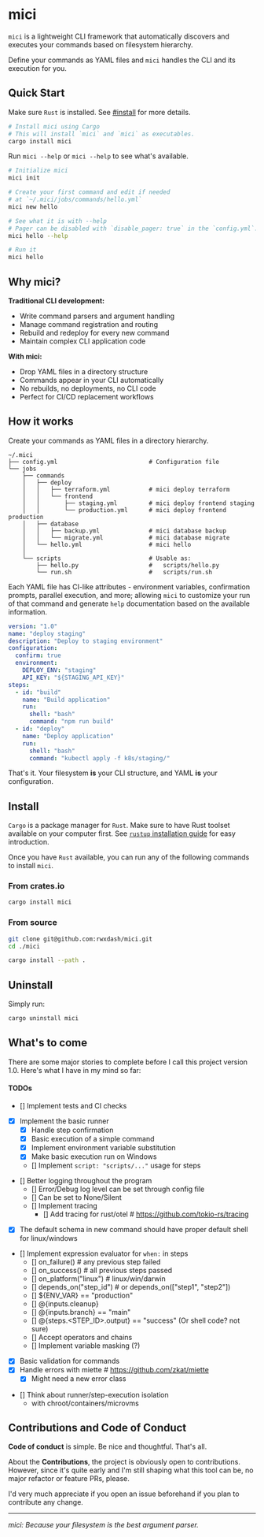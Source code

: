 # mici

`mici` is a lightweight CLI framework that automatically discovers and executes your commands based on filesystem hierarchy.

Define your commands as YAML files and `mici` handles the CLI and its execution for you.

## Quick Start

Make sure `Rust` is installed. See [#install](#install) for more details.

```bash
# Install mici using Cargo
# This will install `mici` and `mici` as executables.
cargo install mici
```

Run `mici --help` or `mici --help` to see what's available.

```bash
# Initialize mici
mici init

# Create your first command and edit if needed
# at `~/.mici/jobs/commands/hello.yml`
mici new hello

# See what it is with --help
# Pager can be disabled with `disable_pager: true` in the `config.yml`.
mici hello --help

# Run it
mici hello
```

## Why mici?

**Traditional CLI development:**
- Write command parsers and argument handling
- Manage command registration and routing
- Rebuild and redeploy for every new command
- Maintain complex CLI application code

**With mici:**
- Drop YAML files in a directory structure
- Commands appear in your CLI automatically
- No rebuilds, no deployments, no CLI code
- Perfect for CI/CD replacement workflows

## How it works

Create your commands as YAML files in a directory hierarchy.

```
~/.mici
├── config.yml                          # Configuration file
└── jobs
    ├── commands
    │   ├── deploy
    │   │   ├── terraform.yml           # mici deploy terraform
    │   │   └── frontend
    │   │       ├── staging.yml         # mici deploy frontend staging
    │   │       └── production.yml      # mici deploy frontend production
    │   ├── database
    │   │   ├── backup.yml              # mici database backup
    │   │   └── migrate.yml             # mici database migrate
    │   └── hello.yml                   # mici hello
    │
    └── scripts                         # Usable as:
        ├── hello.py                    #   scripts/hello.py
        └── run.sh                      #   scripts/run.sh
```

Each YAML file has CI-like attributes - environment variables, confirmation prompts, parallel execution, and more; allowing `mici` to customize your run of that command and generate `help` documentation based on the available information.

```yaml
version: "1.0"
name: "deploy staging"
description: "Deploy to staging environment"
configuration:
  confirm: true
  environment:
    DEPLOY_ENV: "staging"
    API_KEY: "${STAGING_API_KEY}"
steps:
  - id: "build"
    name: "Build application"
    run:
      shell: "bash"
      command: "npm run build"
  - id: "deploy"
    name: "Deploy application"
    run:
      shell: "bash"
      command: "kubectl apply -f k8s/staging/"
```

That's it. Your filesystem **is** your CLI structure, and YAML **is** your configuration.

## Install

`Cargo` is a package manager for `Rust`. Make sure to have Rust toolset available on your computer first. See [`rustup` installation guide](https://www.rust-lang.org/tools/install) for easy introduction.

Once you have `Rust` available, you can run any of the following commands to install `mici`.

### From crates.io

```bash
cargo install mici
```

### From source

```bash
git clone git@github.com:rwxdash/mici.git
cd ./mici

cargo install --path .
```

## Uninstall

Simply run:

```bash
cargo uninstall mici
```

## What's to come

There are some major stories to complete before I call this project version 1.0. Here's what I have in my mind so far:

#### TODOs

- [] Implement tests and CI checks
- [x] Implement the basic runner
    + [x] Handle step confirmation
    + [x] Basic execution of a simple command
    + [x] Implement environment variable substitution
    + [x] Make basic execution run on Windows
    + [] Implement `script: "scripts/..."` usage for steps
- [] Better logging throughout the program
    + [] Error/Debug log level can be set through config file
    + [] Can be set to None/Silent
    + [] Implement tracing
      + [] Add tracing for rust/otel    # https://github.com/tokio-rs/tracing
- [x] The default schema in new command should have proper default shell for linux/windows
- [] Implement expression evaluator for `when:` in steps
    + [] on_failure()                  # any previous step failed
    + [] on_success()                  # all previous steps passed
    + [] on_platform("linux")          # linux/win/darwin
    + [] depends_on("step_id")         # or depends_on(["step1", "step2"])
    + [] ${ENV_VAR} == "production"
    + [] @{inputs.cleanup}
    + [] @{inputs.branch} == "main"
    + [] @{steps.<STEP_ID>.output} == "success" (Or shell code? not sure)
    + [] Accept operators and chains
    + [] Implement variable masking (?)
- [x] Basic validation for commands
- [x] Handle errors with miette          # https://github.com/zkat/miette
    + [x] Might need a new error class
- [] Think about runner/step-execution isolation
    + with chroot/containers/microvms

## Contributions and Code of Conduct

**Code of conduct** is simple. Be nice and thoughtful. That's all.

About the **Contributions**, the project is obviously open to contributions. However, since it's quite early and I'm still shaping what this tool can be, no major refactor or feature PRs, please.

I'd very much appreciate if you open an issue beforehand if you plan to contribute any change.

---

*mici: Because your filesystem is the best argument parser.*
